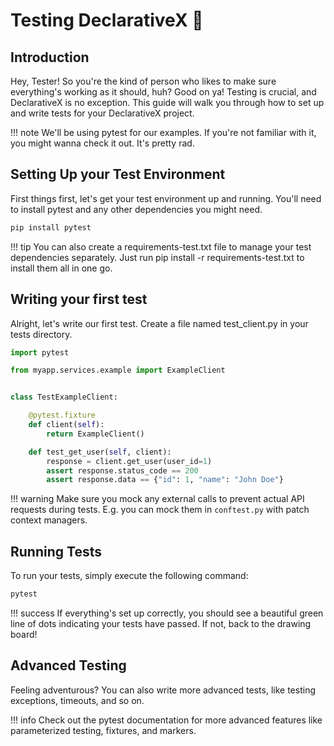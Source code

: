 # Testing DeclarativeX 🧪

## Introduction

Hey, Tester! So you're the kind of person who likes to make sure everything's working as it should, huh? Good on ya!
Testing is crucial, and DeclarativeX is no exception. This guide will walk you through how to set up and write tests for
your DeclarativeX project.

!!! note
    We'll be using pytest for our examples. If you're not familiar with it,
    you might wanna check it out. It's pretty rad.

## Setting Up your Test Environment

First things first, let's get your test environment up and running. You'll need to install pytest and any other
dependencies you might need.

```bash
pip install pytest
```

!!! tip
    You can also create a requirements-test.txt file to manage your test dependencies separately.
    Just run pip install -r requirements-test.txt to install them all in one go.

## Writing your first test

Alright, let's write our first test. Create a file named test_client.py in your tests directory.

```python
import pytest

from myapp.services.example import ExampleClient


class TestExampleClient:

    @pytest.fixture
    def client(self):
        return ExampleClient()

    def test_get_user(self, client):
        response = client.get_user(user_id=1)
        assert response.status_code == 200
        assert response.data == {"id": 1, "name": "John Doe"}
```

!!! warning
    Make sure you mock any external calls to prevent actual API requests during tests.
    E.g. you can mock them in `conftest.py` with patch context managers.

## Running Tests

To run your tests, simply execute the following command:

```bash
pytest
```

!!! success
    If everything's set up correctly, you should see a beautiful green line of dots indicating
    your tests have passed. If not, back to the drawing board!

## Advanced Testing

Feeling adventurous? You can also write more advanced tests, like testing exceptions, timeouts, and so on.

!!! info
    Check out the pytest documentation for more advanced features like parameterized testing, fixtures, and markers.

